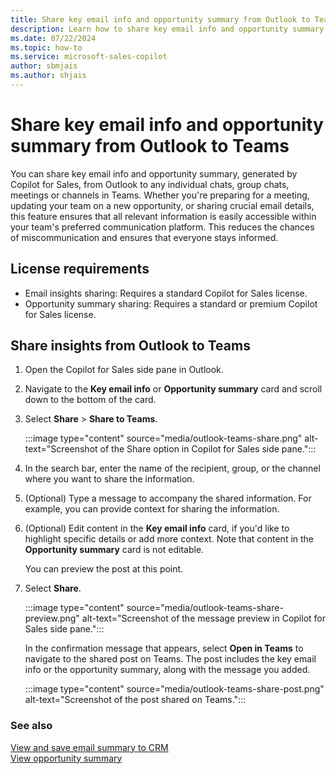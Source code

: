 ```yaml
---
title: Share key email info and opportunity summary from Outlook to Teams
description: Learn how to share key email info and opportunity summary from Outlook to Teams using Copilot for Sales.
ms.date: 07/22/2024
ms.topic: how-to
ms.service: microsoft-sales-copilot
author: sbmjais
ms.author: shjais
---
```


# Share key email info and opportunity summary from Outlook to Teams 

You can share key email info and opportunity summary, generated by Copilot for Sales, from Outlook to any individual chats, group chats, meetings or channels in Teams. Whether you're preparing for a meeting, updating your team on a new opportunity, or sharing crucial email details, this feature ensures that all relevant information is easily accessible within your team's preferred communication platform. This reduces the chances of miscommunication and ensures that everyone stays informed.

## License requirements

- Email insights sharing: Requires a standard Copilot for Sales license.
- Opportunity summary sharing: Requires a standard or premium Copilot for Sales license.

## Share insights from Outlook to Teams

1. Open the Copilot for Sales side pane in Outlook.

1. Navigate to the **Key email info** or **Opportunity summary** card and scroll down to the bottom of the card.

1. Select **Share** > **Share to Teams**.

   :::image type="content" source="media/outlook-teams-share.png" alt-text="Screenshot of the Share option in Copilot for Sales side pane.":::

1. In the search bar, enter the name of the recipient, group, or the channel where you want to share the information.

1. (Optional) Type a message to accompany the shared information. For example, you can provide context for sharing the information. 

1. (Optional) Edit content in the **Key email info** card, if you'd like to highlight specific details or add more context. Note that content in the **Opportunity summary** card is not editable.

   You can preview the post at this point. 

1. Select **Share**.  

   :::image type="content" source="media/outlook-teams-share-preview.png" alt-text="Screenshot of the message preview in Copilot for Sales side pane.":::

   In the confirmation message that appears, select **Open in Teams** to navigate to the shared post on Teams. The post includes the key email info or the opportunity summary, along with the message you added.

    :::image type="content" source="media/outlook-teams-share-post.png" alt-text="Screenshot of the post shared on Teams.":::

### See also

[View and save email summary to CRM](view-save-email-summary-crm.md)<br>
[View opportunity summary](view-opportunity-summary.md)